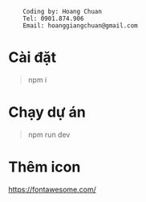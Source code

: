```
    Coding by: Hoang Chuan
    Tel: 0901.874.906
    Email: hoanggiangchuan@gmail.com
```

# Cài đặt

> npm i

# Chạy dự án

> npm run dev

# Thêm icon

https://fontawesome.com/
